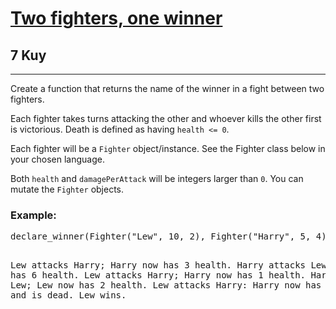 <h1><a href="https://www.codewars.com/kata/577bd8d4ae2807c64b00045b">Two fighters, one winner</a></h1>
<h2>7 Kuy</h2>
<hr>
<p>Create a function that returns the name of the winner in a fight between two fighters.</p>
<p>Each fighter takes turns attacking the other and whoever kills the other first is victorious. 
Death is defined as having <code>health <= 0</code>.</p>
<p>Each fighter will be a <code>Fighter</code> object/instance. See the Fighter class below in your chosen language.</p>
<p>Both <code>health</code> and <code>damagePerAttack</code> will be integers larger than <code>0</code>. 
You can mutate the <code>Fighter</code> objects.</p>
<h3>Example:</h3>
<pre>
declare_winner(Fighter("Lew", 10, 2), Fighter("Harry", 5, 4), "Lew") => "Lew"

Lew attacks Harry; Harry now has 3 health.
Harry attacks Lew; Lew now has 6 health.
Lew attacks Harry; Harry now has 1 health.
Harry attacks Lew; Lew now has 2 health.
Lew attacks Harry: Harry now has -1 health and is dead. Lew wins.
</pre>


